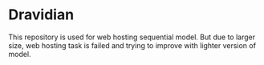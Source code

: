 # Dravidian
This repository is used for web hosting sequential model. But due to larger size, web hosting task is failed and trying to improve with lighter version of model.
